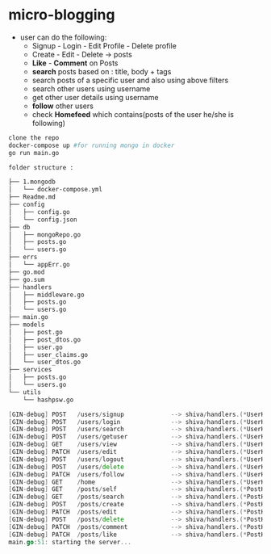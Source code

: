 # micro-blogging

- user can do the following:
    - Signup - Login - Edit Profile - Delete profile
    - Create - Edit - Delete → posts
    - **Like** - **Comment** on Posts
    - **search** posts based on : title, body + tags
    - search posts of a specific user and also using above filters
    - search other users using username
    - get other user details using username
    - **follow** other users
    - check **Homefeed** which contains(posts of the user he/she is following)

```bash
clone the repo
docker-compose up #for running mongo in docker
go run main.go 

folder structure :

├── 1.mongodb
│   └── docker-compose.yml
├── Readme.md
├── config
│   ├── config.go
│   └── config.json
├── db
│   ├── mongoRepo.go
│   ├── posts.go
│   └── users.go
├── errs
│   └── appErr.go
├── go.mod
├── go.sum
├── handlers
│   ├── middleware.go
│   ├── posts.go
│   └── users.go
├── main.go
├── models
│   ├── post.go
│   ├── post_dtos.go
│   ├── user.go
│   ├── user_claims.go
│   └── user_dtos.go
├── services
│   ├── posts.go
│   └── users.go
└── utils
    └── hashpsw.go
```

```go
[GIN-debug] POST   /users/signup             --> shiva/handlers.(*UserHandler).Signup-fm (3 handlers)
[GIN-debug] POST   /users/login              --> shiva/handlers.(*UserHandler).Login-fm (3 handlers)
[GIN-debug] POST   /users/search             --> shiva/handlers.(*UserHandler).GetUsers-fm (4 handlers)
[GIN-debug] POST   /users/getuser            --> shiva/handlers.(*UserHandler).GetUser-fm (4 handlers)
[GIN-debug] GET    /users/view               --> shiva/handlers.(*UserHandler).ViewUser-fm (4 handlers)
[GIN-debug] PATCH  /users/edit               --> shiva/handlers.(*UserHandler).Edit-fm (4 handlers)
[GIN-debug] POST   /users/logout             --> shiva/handlers.(*UserHandler).Logout-fm (4 handlers)
[GIN-debug] POST   /users/delete             --> shiva/handlers.(*UserHandler).Delete-fm (4 handlers)
[GIN-debug] PATCH  /users/follow             --> shiva/handlers.(*UserHandler).Follow-fm (4 handlers)
[GIN-debug] GET    /home                     --> shiva/handlers.(*UserHandler).HomeFeed-fm (4 handlers)
[GIN-debug] GET    /posts/self               --> shiva/handlers.(*PostHandler).MyPosts-fm (4 handlers)
[GIN-debug] GET    /posts/search             --> shiva/handlers.(*PostHandler).GetPosts-fm (4 handlers)
[GIN-debug] POST   /posts/create             --> shiva/handlers.(*PostHandler).Create-fm (4 handlers)
[GIN-debug] PATCH  /posts/edit               --> shiva/handlers.(*PostHandler).Edit-fm (4 handlers)
[GIN-debug] POST   /posts/delete             --> shiva/handlers.(*PostHandler).Delete-fm (4 handlers)
[GIN-debug] PATCH  /posts/comment            --> shiva/handlers.(*PostHandler).Comment-fm (4 handlers)
[GIN-debug] PATCH  /posts/like               --> shiva/handlers.(*PostHandler).Like-fm (4 handlers)
main.go:51: starting the server...
```